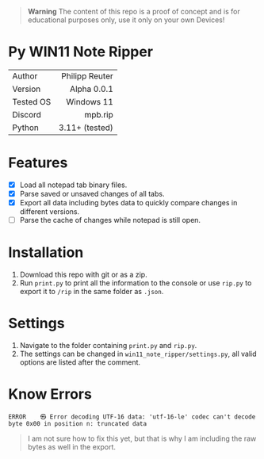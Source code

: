 > **Warning** The content of this repo is a proof of concept and is for educational purposes only, use it only on your own Devices!

# Py WIN11 Note Ripper

|           |                |
| :-------- | -------------: |
| Author    | Philipp Reuter |
| Version   |    Alpha 0.0.1 |
| Tested OS |     Windows 11 |
| Discord   |        mpb.rip |
| Python    | 3.11+ (tested) |

# Features

-   [x] Load all notepad tab binary files.
-   [x] Parse saved or unsaved changes of all tabs.
-   [x] Export all data including bytes data to quickly compare changes in different versions.
-   [ ] Parse the cache of changes while notepad is still open.

# Installation

1. Download this repo with git or as a zip.
2. Run `print.py` to print all the information to the console or use `rip.py` to export it to `/rip` in the same folder as `.json`.

# Settings

1. Navigate to the folder containing `print.py` and `rip.py`.
2. The settings can be changed in `win11_note_ripper/settings.py`, all valid options are listed after the comment.

# Know Errors

`ERROR    ㉿ Error decoding UTF-16 data: 'utf-16-le' codec can't decode byte 0x00 in position n: truncated data`

> I am not sure how to fix this yet, but that is why I am including the raw bytes as well in the export.
